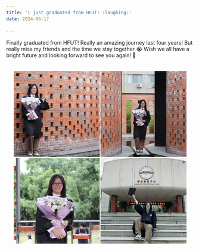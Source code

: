 ```yaml
---
title: 'I just graduated from HFUT! :laughing:'
date: 2024-06-17

---
```


Finally graduated from HFUT! Really an amazing journey last four years!
But really miss my friends and the time we stay together :sob: Wish we all have a bright future and 
looking forward to see you again! :sparkling_heart:

<div style="display: grid; grid-template-columns: 1fr 1fr; gap: 2px; max-width: 1000px; margin: 0 auto; padding: 20px;">
    <div style="position: relative; width: 100%; padding-bottom: 100%; overflow: hidden;">
        <img src="/images/post/1/1.jpg" alt="Graduation photo 1" style="position: absolute; width: 100%; height: 100%; object-fit: cover;">
    </div>
    <div style="position: relative; width: 100%; padding-bottom: 100%; overflow: hidden;">
        <img src="/images/post/1/2.jpg" alt="Graduation photo 2" style="position: absolute; width: 100%; height: 100%; object-fit: cover;">
    </div>
    <div style="position: relative; width: 100%; padding-bottom: 100%; overflow: hidden;">
        <img src="/images/post/1/3.jpg" alt="Graduation photo 3" style="position: absolute; width: 100%; height: 100%; object-fit: cover;">
    </div>
    <div style="position: relative; width: 100%; padding-bottom: 100%; overflow: hidden;">
        <img src="/images/post/1/4.jpg" alt="Graduation photo 4" style="position: absolute; width: 100%; height: 100%; object-fit: cover;">
    </div>
</div>